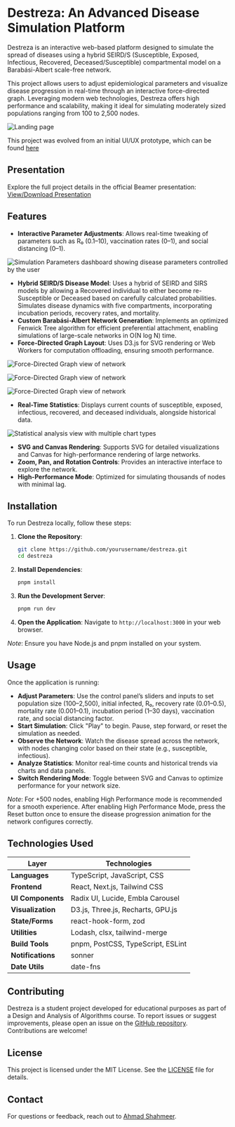 # Destreza: An Advanced Disease Simulation Platform

Destreza is an interactive web-based platform designed to simulate the spread of diseases using a hybrid SEIRD/S (Susceptible, Exposed, Infectious, Recovered, Deceased/Susceptible) compartmental model on a Barabási-Albert scale-free network.

This project allows users to adjust epidemiological parameters and visualize disease progression in real-time through an interactive force-directed graph. Leveraging modern web technologies, Destreza offers high performance and scalability, making it ideal for simulating moderately sized populations ranging from 100 to 2,500 nodes.

![Landing page](screenshots/Destreza_LandingPage1.png)

This project was evolved from an initial UI/UX prototype, which can be found [here](https://github.com/Sys-Omertosa/Destreza_Prototype)

## Presentation

Explore the full project details in the official Beamer presentation:  
[View/Download Presentation](docs/Destreza_Presentation.pdf)

## Features

- **Interactive Parameter Adjustments**: Allows real-time tweaking of parameters such as R₀ (0.1–10), vaccination rates (0–1), and social distancing (0–1).

![Simulation Parameters dashboard showing disease parameters controlled by the user](screenshots/Destreza_SimulationParams.png)

- **Hybrid SEIRD/S Disease Model**: Uses a hybrid of SEIRD and SIRS models by allowing a Recovered individual to either become re-Susceptible or Deceased based on carefully calculated probabilities. Simulates disease dynamics with five compartments, incorporating incubation periods, recovery rates, and mortality.
- **Custom Barabási-Albert Network Generation**: Implements an optimized Fenwick Tree algorithm for efficient preferential attachment, enabling simulations of large-scale networks in O(N log N) time.
- **Force-Directed Graph Layout**: Uses D3.js for SVG rendering or Web Workers for computation offloading, ensuring smooth performance.

![Force-Directed Graph view of network](screenshots/Destreza_NetworkGraph1.png)

![Force-Directed Graph view of network](screenshots/Destreza_NetworkGraph4.png)

![Force-Directed Graph view of network](screenshots/Destreza_NetworkGraph3.png)

- **Real-Time Statistics**: Displays current counts of susceptible, exposed, infectious, recovered, and deceased individuals, alongside historical data.

![Statistical analysis view with multiple chart types](screenshots/Destreza_Statistics.png)

- **SVG and Canvas Rendering**: Supports SVG for detailed visualizations and Canvas for high-performance rendering of large networks.
- **Zoom, Pan, and Rotation Controls**: Provides an interactive interface to explore the network.
- **High-Performance Mode**: Optimized for simulating thousands of nodes with minimal lag.

## Installation

To run Destreza locally, follow these steps:

1. **Clone the Repository**:
   ```bash
   git clone https://github.com/yourusername/destreza.git
   cd destreza
   ```

2. **Install Dependencies**:
   ```bash
   pnpm install
   ```

3. **Run the Development Server**:
   ```bash
   pnpm run dev
   ```

4. **Open the Application**:
   Navigate to `http://localhost:3000` in your web browser.

*Note*: Ensure you have Node.js and pnpm installed on your system.

## Usage

Once the application is running:

- **Adjust Parameters**: Use the control panel’s sliders and inputs to set population size (100–2,500), initial infected, R₀, recovery rate (0.01–0.5), mortality rate (0.001–0.1), incubation period (1–30 days), vaccination rate, and social distancing factor.
- **Start Simulation**: Click "Play" to begin. Pause, step forward, or reset the simulation as needed.
- **Observe the Network**: Watch the disease spread across the network, with nodes changing color based on their state (e.g., susceptible, infectious).
- **Analyze Statistics**: Monitor real-time counts and historical trends via charts and data panels.
- **Switch Rendering Mode**: Toggle between SVG and Canvas to optimize performance for your network size.

*Note*: For +500 nodes, enabling High Performance mode is recommended for a smooth experience. After enabling High Performance Mode, press the Reset button once to ensure the disease progression animation for the network configures correctly.

## Technologies Used

| **Layer**         | **Technologies**                  |
| ----------------- | --------------------------------- |
| **Languages**     | TypeScript, JavaScript, CSS       |
| **Frontend**      | React, Next.js, Tailwind CSS      |
| **UI Components** | Radix UI, Lucide, Embla Carousel  |
| **Visualization** | D3.js, Three.js, Recharts, GPU.js |
| **State/Forms**   | react-hook-form, zod              |
| **Utilities**     | Lodash, clsx, tailwind-merge      |
| **Build Tools**   | pnpm, PostCSS, TypeScript, ESLint |
| **Notifications** | sonner                            |
| **Date Utils**    | date-fns                          |

## Contributing

Destreza is a student project developed for educational purposes as part of a Design and Analysis of Algorithms course. To report issues or suggest improvements, please open an issue on the [GitHub repository](https://github.com/Sys-Omertosa/Destreza_Disease_Simulator). Contributions are welcome!

## License

This project is licensed under the MIT License. See the [LICENSE](LICENSE) file for details.

## Contact

For questions or feedback, reach out to [Ahmad Shahmeer](https://github.com/Sys-Omertosa).
